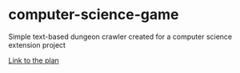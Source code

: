 # computer-science-game
Simple text-based dungeon crawler created for a computer science extension project

[Link to the plan](https://docs.google.com/document/d/1Aa-LcFKHoO1lyk3RRf02OZLkU3Y3JYVmRD4usYFHVLI/edit?usp=sharing "Google Docs")